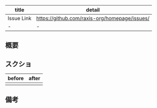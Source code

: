 | title          | detail                                                                                    |
| -------------- | ----------------------------------------------------------------------------------------- |
| Issue Link     | https://github.com/raxis-org/homepage/issues/<!-- ここにIssueの番号を入力 -->|
| -              | - <!-- その他 -->                                                                         |

## 概要

<!-- 概要を記載 -->

## スクショ

<!-- スクショがある場合に記載 -->

| before | after |
| ------ | ----- |
|        |       |

## 備考

<!-- 備考があれば記載 -->

